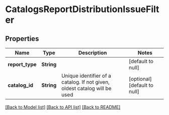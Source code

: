 # CatalogsReportDistributionIssueFilter
## Properties

| Name | Type | Description | Notes |
|------------ | ------------- | ------------- | -------------|
| **report\_type** | **String** |  | [default to null] |
| **catalog\_id** | **String** | Unique identifier of a catalog. If not given, oldest catalog will be used | [optional] [default to null] |

[[Back to Model list]](../README.md#documentation-for-models) [[Back to API list]](../README.md#documentation-for-api-endpoints) [[Back to README]](../README.md)

